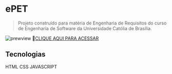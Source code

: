 # ePET

> Projeto construído para matéria de Engenharia de Requisitos do curso de Engenharia de Software da Universidade Católia de Brasília.

![prewview](https://cdn.discordapp.com/attachments/1010584159145705632/1020514059336024154/vieirinhagui.github.io_template_navegavel_.png)
🔗[CLIQUE AQUI PARA ACESSAR](https://vieirinhagui.github.io/template_navegavel/)

## Tecnologias
HTML
CSS
JAVASCRIPT

